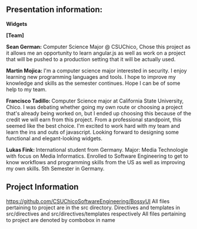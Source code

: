 ## Presentation information:

<b>Widgets</b>

<b> [Team] </b>

<b> Sean German:</b> Computer Science Major @ CSUChico, Chose this project as it allows me an opportunity to learn angular.js as well as work on a project that will be pushed to a production setting that it will be actually used.

<b> Martin Mojica: </b> I'm a computer science major interested in security. I enjoy learning new programming languages and tools. I hope to improve my knowledge and skills as the semester continues. Hope I can be of some help to my team.

<b> Francisco Tadillo: </b> Computer Science major at California State University, Chico. I was debating whether going my own route or choosing a project that's already being worked on, but I ended up choosing this because of the credit we will earn from this project. From a professional standpoint, this seemed like the best choice. I'm excited to work hard with my team and learn the ins and outs of javascript. Looking forward to designing some functional and elegant-looking widgets.

<b> Lukas Fink: </b> International student from Germany. Major: Media Technologie with focus on Media Informatics. Enrolled to Software Engineering to get to know workflows and programming skills from the US as well as improving my own skills. 5th Semester in Germany.

## Project Information
https://github.com/CSUChicoSoftwareEngineering/BossyUI
All files pertaining to project are in the src directory.
Directives and templates in src/directives and src/directives/templates respectively
All files pertaining to project are denoted by combobox in name
